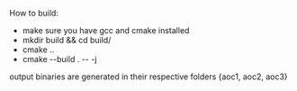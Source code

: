 How to build:
  * make sure you have gcc and cmake installed
  * mkdir build && cd build/
  * cmake ..
  * cmake --build . -- -j

output binaries are generated in their respective folders {aoc1, aoc2, aoc3}
